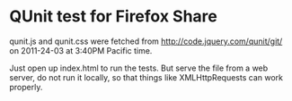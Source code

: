 # QUnit test for Firefox Share

qunit.js and qunit.css were fetched from http://code.jquery.com/qunit/git/
on 2011-24-03 at 3:40PM Pacific time.

Just open up index.html to run the tests. But serve the file from a web server,
do not run it locally, so that things like XMLHttpRequests can work properly.
